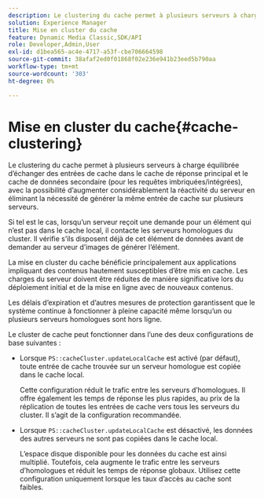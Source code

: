 ```yaml
---
description: Le clustering du cache permet à plusieurs serveurs à charge équilibrée d’échanger des entrées de cache dans le cache de réponse principal et le cache de données secondaire (pour les requêtes imbriquées/intégrées), avec la possibilité d’augmenter considérablement la réactivité du serveur en éliminant la nécessité de générer la même entrée de cache sur plusieurs serveurs.
solution: Experience Manager
title: Mise en cluster du cache
feature: Dynamic Media Classic,SDK/API
role: Developer,Admin,User
exl-id: d1bea565-ac4e-4717-a53f-cbe706664598
source-git-commit: 38afaf2ed0f01868f02e236e941b23eed5b790aa
workflow-type: tm+mt
source-wordcount: '303'
ht-degree: 0%

---
```


# Mise en cluster du cache{#cache-clustering}

Le clustering du cache permet à plusieurs serveurs à charge équilibrée d’échanger des entrées de cache dans le cache de réponse principal et le cache de données secondaire (pour les requêtes imbriquées/intégrées), avec la possibilité d’augmenter considérablement la réactivité du serveur en éliminant la nécessité de générer la même entrée de cache sur plusieurs serveurs.

Si tel est le cas, lorsqu’un serveur reçoit une demande pour un élément qui n’est pas dans le cache local, il contacte les serveurs homologues du cluster. Il vérifie s’ils disposent déjà de cet élément de données avant de demander au serveur d’images de générer l’élément.

La mise en cluster du cache bénéficie principalement aux applications impliquant des contenus hautement susceptibles d’être mis en cache. Les charges du serveur doivent être réduites de manière significative lors du déploiement initial et de la mise en ligne avec de nouveaux contenus.

Les délais d’expiration et d’autres mesures de protection garantissent que le système continue à fonctionner à pleine capacité même lorsqu’un ou plusieurs serveurs homologues sont hors ligne.

Le cluster de cache peut fonctionner dans l’une des deux configurations de base suivantes :

* Lorsque `PS::cacheCluster.updateLocalCache` est activé (par défaut), toute entrée de cache trouvée sur un serveur homologue est copiée dans le cache local.

  Cette configuration réduit le trafic entre les serveurs d’homologues. Il offre également les temps de réponse les plus rapides, au prix de la réplication de toutes les entrées de cache vers tous les serveurs du cluster. Il s’agit de la configuration recommandée.

* Lorsque `PS::cacheCluster.updateLocalCache` est désactivé, les données des autres serveurs ne sont pas copiées dans le cache local.

  L’espace disque disponible pour les données du cache est ainsi multiplié. Toutefois, cela augmente le trafic entre les serveurs d’homologues et réduit les temps de réponse globaux. Utilisez cette configuration uniquement lorsque les taux d’accès au cache sont faibles.
